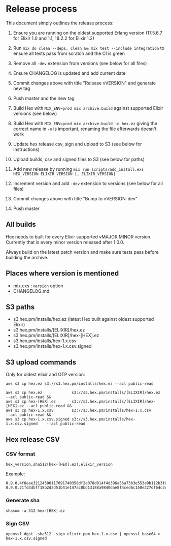 # Release process

This document simply outlines the release process:

1. Ensure you are running on the oldest supported Erlang version (17.5.6.7 for Elixir 1.0 and 1.1, 18.2.2 for Elixir 1.2)

2. Run `mix do clean --deps, clean && mix test --include integration` to ensure all tests pass from scratch and the CI is green

3. Remove all `-dev` extension from versions (see below for all files)

4. Ensure CHANGELOG is updated and add current date

5. Commit changes above with title "Release vVERSION" and generate new tag

6. Push master and the new tag

7. Build Hex with `MIX_ENV=prod mix archive.build` against supported Elixir versions (see below)

8. Build Hex with `MIX_ENV=prod mix archive.build -o hex.ez` giving the correct name in `-o` is important, renaming the file afterwards doesn't work

9. Update hex release csv, sign and upload to S3 (see below for instructions)

10. Upload builds, csv and signed files to S3 (see below for paths)

11. Add new release by running `mix run scripts/add_install.exs HEX_VERSION ELIXIR_VERSION [, ELIXIR_VERSION]`

12. Increment version and add `-dev` extension to versions (see below for all files)

13. Commit changes above with title "Bump to vVERSION-dev"

14. Push master

## All builds

Hex needs to built for every Elixir supported vMAJOR.MINOR version. Currently that is every minor version released after 1.0.0.

Always build on the latest patch version and make sure tests pass before building the archive.

## Places where version is mentioned

* mix.exs `:version` option
* CHANGELOG.md

## S3 paths

* s3.hex.pm/installs/hex.ez (latest Hex built against oldest supported Elixir)
* s3.hex.pm/installs/[ELIXIR]/hex.ez
* s3.hex.pm/installs/[ELIXIR]/hex-[HEX].ez
* s3.hex.pm/installs/hex-1.x.csv
* s3.hex.pm/installs/hex-1.x.csv.signed

## S3 upload commands

Only for oldest elixir and OTP version:

```
aws s3 cp hex.ez s3://s3.hex.pm/installs/hex.ez --acl public-read
```

```
aws s3 cp hex.ez             s3://s3.hex.pm/installs/[ELIXIR]/hex.ez       --acl public-read &&
aws s3 cp hex-[HEX].ez       s3://s3.hex.pm/installs/[ELIXIR]/hex-[HEX].ez --acl public-read &&
aws s3 cp hex-1.x.csv        s3://s3.hex.pm/installs/hex-1.x.csv           --acl public-read &&
aws s3 cp hex-1.x.csv.signed s3://s3.hex.pm/installs/hex-1.x.csv.signed    --acl public-read
```

## Hex release CSV

### CSV format

```
hex_version,sha512(hex-[HEX].ez),elixir_version
```

Example:

```
0.9.0,4f6eae32124500117691740358df2a078d014f4d396a56a73b3e553e0b112b3f0ac9e0f7e0763feb85c889bac20571c6e028e5f4c252ac158cbb3c586efe992f,1.0.0
0.9.0,21fd3dbff18b2d2d51b41e147ac8bd13188a9840dae8f4ced6c150e227df64c3c6c5a472c3fd74e170f14fcf7cbeb7d85e12a520438bf0731c1ac55d2f6a4a8a,1.1.0
```

### Generate sha

```
shasum -a 512 hex-[HEX].ez
```

### Sign CSV

```
openssl dgst -sha512 -sign elixir.pem hex-1.x.csv | openssl base64 > hex-1.x.csv.signed
```
